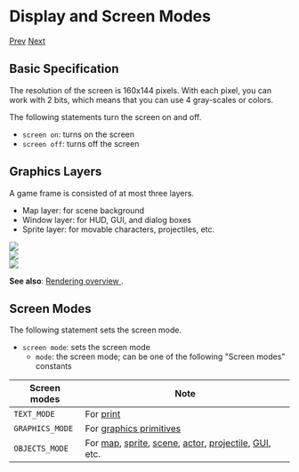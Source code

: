 # Display and Screen Modes

[Prev]() [Next]()

## Basic Specification

The resolution of the screen is 160x144 pixels. With each pixel, you can work with 2 bits, which means that you can use 4 gray-scales or colors.

The following statements turn the screen on and off.

* `screen on`: turns on the screen
* `screen off`: turns off the screen

## Graphics Layers

A game frame is consisted of at most three layers.

* Map layer: for scene background
* Window layer: for HUD, GUI, and dialog boxes
* Sprite layer: for movable characters, projectiles, etc.

<div class="stacked-image-container">
  <div class="stacked-image-set">
    <div class="stacked-image">
      <img src="imgs/graphics-layer-map.png">
    </div>
    <div class="stacked-image">
      <img src="imgs/graphics-layer-window.png">
    </div>
    <div class="stacked-image">
      <img src="imgs/graphics-layer-sprite.png">
    </div>
  </div>
</div>

**See also**: <a class="nav-link" href="https://gbdev.io/pandocs/Rendering.html" target="_blank">Rendering overview <i class="fa-solid fa-up-right-from-square"></i></a>.

## Screen Modes

The following statement sets the screen mode.

* `screen mode`: sets the screen mode
  * `mode`: the screen mode; can be one of the following "Screen modes" constants

| Screen modes    | Note                                                                                                                                                                                                                                                                                                                                                                                                               |
|-----------------|--------------------------------------------------------------------------------------------------------------------------------------------------------------------------------------------------------------------------------------------------------------------------------------------------------------------------------------------------------------------------------------------------------------------|
| `TEXT_MODE`     | For [print](https://paladin-t.github.io/kits/gbb/manual.html#output)                                                                                                                                                                                                                                                                                                                                               |
| `GRAPHICS_MODE` | For [graphics primitives](https://paladin-t.github.io/kits/gbb/manual.html#graphics)                                                                                                                                                                                                                                                                                                                               |
| `OBJECTS_MODE`  | For [map](https://paladin-t.github.io/kits/gbb/manual.html#map), [sprite](https://paladin-t.github.io/kits/gbb/manual.html#sprite), [scene](https://paladin-t.github.io/kits/gbb/manual.html#scene), [actor](https://paladin-t.github.io/kits/gbb/manual.html#actor), [projectile](https://paladin-t.github.io/kits/gbb/manual.html#projectile), [GUI](https://paladin-t.github.io/kits/gbb/manual.html#gui), etc. |
